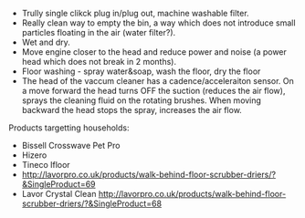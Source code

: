 * Trully single clikck plug in/plug out, machine washable filter.
* Really clean way to empty the bin, a way which does not introduce small particles floating in the air (water filter?).
* Wet and dry.
* Move engine closer to the head and reduce power and noise (a power head which does not break in 2 months).
* Floor washing - spray water&soap, wash the floor, dry the floor 
* The head of the vaccum cleaner has a cadence/acceleraiton sensor. On a move forward the head turns OFF the suction (reduces the air flow), sprays the cleaning fluid on the rotating brushes. When  moving backward the head stops the spray, increases the air flow.     

Products targetting households:

* Bissell Crosswave Pet Pro 
* Hizero 
* Tineco Ifloor
* http://lavorpro.co.uk/products/walk-behind-floor-scrubber-driers/?&SingleProduct=69
* Lavor Crystal Clean http://lavorpro.co.uk/products/walk-behind-floor-scrubber-driers/?&SingleProduct=68
